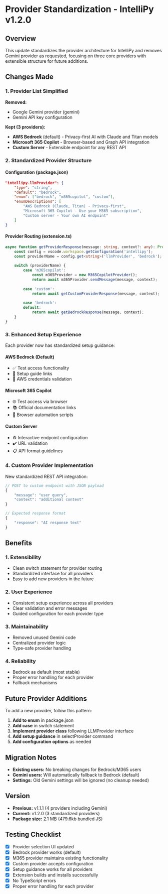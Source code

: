 # Provider Standardization - IntelliPy v1.2.0

## Overview
This update standardizes the provider architecture for IntelliPy and removes Gemini provider as requested, focusing on three core providers with extensible structure for future additions.

## Changes Made

### 1. Provider List Simplified
**Removed:**
- Google Gemini provider (gemini)
- Gemini API key configuration

**Kept (3 providers):**
- **AWS Bedrock** (default) - Privacy-first AI with Claude and Titan models
- **Microsoft 365 Copilot** - Browser-based and Graph API integration
- **Custom Server** - Extensible endpoint for any REST API

### 2. Standardized Provider Structure

#### Configuration (package.json)
```json
"intellipy.llmProvider": {
    "type": "string",
    "default": "bedrock",
    "enum": ["bedrock", "m365copilot", "custom"],
    "enumDescriptions": [
        "AWS Bedrock (Claude, Titan) - Privacy-first",
        "Microsoft 365 Copilot - Use your M365 subscription", 
        "Custom server - Your own AI endpoint"
    ]
}
```

#### Provider Routing (extension.ts)
```typescript
async function getProviderResponse(message: string, context?: any): Promise<string> {
    const config = vscode.workspace.getConfiguration('intellipy');
    const providerName = config.get<string>('llmProvider', 'bedrock');
    
    switch (providerName) {
        case 'm365copilot':
            const m365Provider = new M365CopilotProvider();
            return await m365Provider.sendMessage(message, context);
        
        case 'custom':
            return await getCustomProviderResponse(message, context);
        
        case 'bedrock':
        default:
            return await getBedrockResponse(message, context);
    }
}
```

### 3. Enhanced Setup Experience

Each provider now has standardized setup guidance:

#### AWS Bedrock (Default)
- ✅ Test access functionality
- 📖 Setup guide links
- 🔧 AWS credentials validation

#### Microsoft 365 Copilot  
- 🌐 Test access via browser
- 📚 Official documentation links
- 🤖 Browser automation scripts

#### Custom Server
- ⚙️ Interactive endpoint configuration
- ✔️ URL validation
- 📋 API format guidelines

### 4. Custom Provider Implementation

New standardized REST API integration:
```typescript
// POST to custom endpoint with JSON payload
{
    "message": "user query",
    "context": "additional context"
}

// Expected response format
{
    "response": "AI response text"
}
```

## Benefits

### 1. **Extensibility**
- Clean switch statement for provider routing
- Standardized interface for all providers
- Easy to add new providers in the future

### 2. **User Experience**
- Consistent setup experience across all providers
- Clear validation and error messages
- Guided configuration for each provider type

### 3. **Maintainability**
- Removed unused Gemini code
- Centralized provider logic
- Type-safe provider handling

### 4. **Reliability**
- Bedrock as default (most stable)
- Proper error handling for each provider
- Fallback mechanisms

## Future Provider Additions

To add a new provider, follow this pattern:

1. **Add to enum** in package.json
2. **Add case** in switch statement
3. **Implement provider class** following LLMProvider interface
4. **Add setup guidance** in selectProvider command
5. **Add configuration options** as needed

## Migration Notes

- **Existing users:** No breaking changes for Bedrock/M365 users
- **Gemini users:** Will automatically fallback to Bedrock (default)
- **Settings:** Old Gemini settings will be ignored (no cleanup needed)

## Version
- **Previous:** v1.1.1 (4 providers including Gemini)
- **Current:** v1.2.0 (3 standardized providers)
- **Package size:** 2.1 MB (479.6kb bundled JS)

## Testing Checklist

- [x] Provider selection UI updated
- [x] Bedrock provider works (default)
- [x] M365 provider maintains existing functionality
- [x] Custom provider accepts configuration
- [x] Setup guidance works for all providers
- [x] Extension builds and installs successfully
- [x] No TypeScript errors
- [x] Proper error handling for each provider
